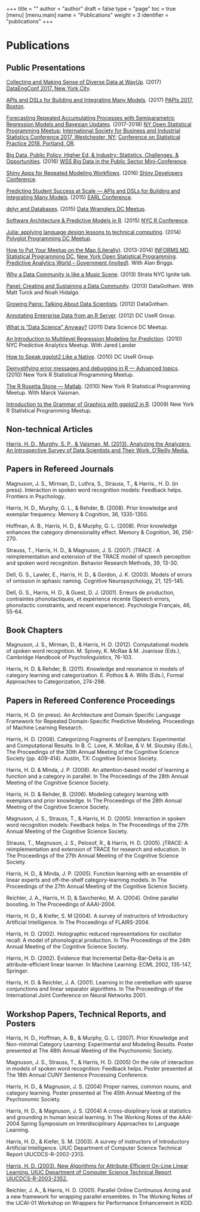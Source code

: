 +++
title = ""
author = "author"
draft = false
type = "page"
toc = true
[menu]
     [menu.main]
        name = "Publications"
        weight = 3
        identifier = "publications"
+++

# Publications

## Public Presentations

[Collecting and Making Sense of Diverse Data at WayUp](https://www.slideshare.net/HarlanHarris/collecting-and-making-sense-of-diverse-data-at-wayup/1). (2017) [DataEngConf 2017, New York City](http://www.dataengconf.com/).

[APIs and DSLs for Building and Integrating Many Models](http://www.papis.io/2017/program/talks-list/apis-and-dsls-for-building-and-integrating-many-models-harlan-harris). (2017) [PAPIs 2017, Boston](http://www.papis.io/2017).

[Forecasting Repeated Accumulating Processes with Semiparametric Regression Models and Bayesian Updates](http://rpubs.com/HarlanH/gamlss_accum_isbis). (2017-2018) [NY Open Statistical Programming Meetup](https://www.meetup.com/nyhackr/events/239407673/); [International Society for Business and Industrial Statistics Conference 2017, Westchester, NY](http://www.isbis2017.org/program/); 
[Conference on Statistical Practice 2018, Portland, OR](https://ww2.amstat.org/meetings/csp/2018/).

[Big Data, Public Policy, Higher Ed, & Industry: Statistics, Challenges, & Opportunities](https://drive.google.com/file/d/0B3aXKp9bt6OXczJELVFCSmw2bWs/view?usp=sharing). (2016) [WSS Big Data in the Public Sector Mini-Conference](http://www.eventbrite.com/e/big-data-in-public-sector-registration-21116863106).

[Shiny Apps for Repeated Modeling Workflows](https://www.dropbox.com/s/gknc8yc8nmurs7k/ShinyConf-Harris.pdf?dl=0). (2016) [Shiny Developers Conference](https://www.eventbrite.com/e/shiny-developer-conference-registration-19153967031).

[Predicting Student Success at Scale — APIs and DSLs for Building and Integrating Many Models](http://www.earl-conference.com/boston/speakers/). (2015) [EARL Conference](http://www.earl-conference.com/boston/speakers/).

[dplyr and Databases](https://docs.google.com/presentation/d/1RAdT-BUkhAhO3LtdQdMYWeZP6PyFbTQICcLK8MBHnKk/edit?usp=sharing). (2015) [Data Wranglers DC Meetup](http://www.meetup.com/Data-Wranglers-DC/events/219100070/).

[Software Architecture & Predictive Models in R](https://youtu.be/XXf1Gv1xIfU). (2015) [NYC R Conference](http://www.rstats.nyc/#speakers).

[Julia: applying language design lessons to technical computing](http://nbviewer.ipython.org/github/HarlanH/JuliaPolygotPresentation/blob/master/JuliaPolyglotPresentation.ipynb). (2014) [Polyglot Programming DC Meetup](http://www.meetup.com/Polyglot-Programming-DC/events/186702032/).

[How to Put Your Meetup on the Map (Literally)](http://harlanh.github.io/loc-opt-demo/loc-opt-demo.html). (2013-2014) [INFORMS MD](http://www.meetup.com/INFORMS-Maryland/events/138220312/), [Statistical Programming DC](http://www.meetup.com/stats-prog-dc/events/138396932/), [New York Open Statistical Programming](http://www.meetup.com/nyhackr/events/163115492/). [Predictive Analytics World – Government (invited)](http://www.predictiveanalyticsworld.com/gov/2014/agenda.php#day1-1115b). With Alan Briggs.

[Why a Data Community is like a Music Scene](https://www.youtube.com/watch?v=fYtq3GbVrPM). (2013) Strata NYC Ignite talk.

[Panel: Creating and Sustaining a Data Community](https://www.youtube.com/watch?v=BgItWIWG8_A). (2013) DataGotham. With Matt Turck and Noah Hidalgo.

[Growing Pains: Talking About Data Scientists](http://www.youtube.com/watch?feature=player_embedded&v=aMDe5pODkB0&list=PLokLecCHtd-9EnGjHRqgFIW0pm5P60rbL). (2012) DataGotham.

[Annotating Enterprise Data from an R Server](http://www.harlan.harris.name/2012/06/integrating-r-with-other-systems/). (2012) DC UseR Group.

[What is “Data Science” Anyway?](http://www.harlan.harris.name/2011/09/data-science-moores-law-and-moneyball/) (2011) Data Science DC Meetup.

[An Introduction to Multilevel Regression Modeling for Prediction](http://www.meetup.com/NYC-Predictive-Analytics/events/14476011/). (2010) NYC Predictive Analytics Meetup. With Jared Lander

[How to Speak ggplot2 Like a Native](http://www.meetup.com/nyhackr/events/13508520/). (2010) DC UseR Group.

[Demystifying error messages and debugging in R — Advanced topics](http://www.meetup.com/nyhackr/events/13508520/). (2010) New York R Statistical Programming Meetup.

[The R Rosetta Stone — Matlab](http://www.meetup.com/nyhackr/events/12089093/). (2010) New York R Statistical Programming Meetup. With Marck Vaisman.

[Introduction to the Grammar of Graphics with ggplot2 in R](http://vimeo.com/8311674). (2009) New York R Statistical Programming Meetup.

## Non-technical Articles

[Harris, H. D., Murphy, S. P., & Vaisman, M. (2013). Analyzing the Analyzers: An Introspective Survey of Data Scientists and Their Work. O’Reilly Media.](http://www.oreilly.com/data/free/analyzing-the-analyzers.csp)

## Papers in Refereed Journals

Magnuson, J. S., Mirman, D., Luthra, S., Strauss, T., & Harris., H. D. (in press). Interaction in spoken word recognition models: Feedback helps. Frontiers in Psychology.

Harris, H. D., Murphy, G. L., & Rehder, B. (2008). Prior knowledge and exemplar frequency. Memory & Cognition, 36, 1335-1350.

Hoffman, A. B., Harris, H. D., & Murphy, G. L. (2008). Prior knowledge enhances the category dimensionality effect. Memory & Cognition, 36, 256-270.

Strauss, T., Harris, H. D., & Magnuson, J. S. (2007). jTRACE : A reimplementation and extension of the TRACE model of speech perception and spoken word recognition. Behavior Research Methods, 39, 13-30.

Dell, G. S., Lawler, E., Harris, H. D., & Gordon, J. K. (2003). Models of errors of omission in aphasic naming. Cognitive Neuropsychology, 21, 125-145.

Dell, G. S., Harris, H. D., & Guest, D. J. (2001). Erreurs de production, contraintes phonotactiques, et expérience récente (Speech errors, phonotactic constraints, and recent experience). Psychologie Français, 46, 55-64.

## Book Chapters

Magnuson, J. S., Mirman, D., & Harris, H. D. (2012). Computational models of spoken word recognition. M. Spivey, K. McRae & M. Joanisse (Eds.), Cambridge Handbook of Psycholinguistics, 76-103.

Harris, H. D. & Rehder, B. (2011). Knowledge and resonance in models of category learning and categorization. E. Pothos
& A. Wills (Eds.), Formal Approaches to Categorization, 274-298.

## Papers in Refereed Conference Proceedings

Harris, H. D. (in press). An Architecture and Domain Specific Language Framework
for Repeated Domain-Specific Predictive Modeling. Proceedings of Machine Learning Research.

Harris, H. D. (2008). Categorizing Fragments of Exemplars: Experimental and Computational Results. In B. C. Love, K. McRae, & V. M. Sloutsky (Eds.), The Proceedings of the 30th Annual Meeting of the Cognitive Science Society (pp. 409-414). Austin, TX: Cognitive Science Society.

Harris, H. D. & Minda, J. P. (2006). An attention-based model of learning a function and a category in parallel. In The Proceedings of the 28th Annual Meeting of the Cognitive Science Society.

Harris, H. D. & Rehder, B. (2006). Modeling category learning with exemplars and prior knowledge. In The Proceedings of the 28th Annual Meeting of the Cognitive Science Society.

Magnuson, J. S., Strauss, T., & Harris, H. D. (2005). Interaction in spoken word recognition models: Feedback helps. In The Proceedings of the 27th Annual Meeting of the Cognitive Science Society.

Strauss, T., Magnuson, J. S., Pelosof, R., & Harris, H. D. (2005). jTRACE: A reimplementation and extension of TRACE for research and education. In The Proceedings of the 27th Annual Meeting of the Cognitive Science Society.

Harris, H. D., & Minda, J. P. (2005). Function learning with an ensemble of linear experts and off-the-shelf category-learning models. In The Proceedings of the 27th Annual Meeting of the Cognitive Science Society.

Reichler, J. A., Harris, H. D, & Savchenko, M. A. (2004). Online parallel boosting. In The Proceedings of AAAI-2004.

Harris, H. D., & Kiefer, S. M (2004). A survey of instructors of Introductory Artificial Intelligence. In The Proceedings of FLAIRS-2004.

Harris, H. D. (2002). Holographic reduced representations for oscillator recall: A model of phonological production. In The Proceedings of the 24th Annual Meeting of the Cognitive Science Society.

Harris, H. D. (2002). Evidence that Incremental Delta-Bar-Delta is an attribute-efficient linear learner. In Machine Learning: ECML 2002, 135-147, Springer.

Harris, H. D. & Reichler, J. A. (2001). Learning in the cerebellum with sparse conjunctions and linear separator algorithms. In The Proceedings of the International Joint Conference on Neural Networks 2001.

## Workshop Papers, Technical Reports, and Posters

Harris, H. D., Hoffman, A. B., & Murphy, G. L. (2007). Prior Knowledge and Non-minimal Category Learning: Experimental and Modeling Results. Poster presented at The 48th Annual Meeting of the Psychonomic Society.

Magnuson, J. S., Strauss, T., & Harris, H. D. (2005) On the role of interaction in models of spoken word recognition: Feedback helps. Poster presented at The 18th Annual CUNY Sentence Processing Conference.

Harris, H. D., & Magnuson, J. S. (2004) Proper names, common nouns, and category learning. Poster presented at The 45th Annual Meeting of the Psychonomic Society.

Harris, H. D., & Magnuson, J. S. (2004) A cross-disiplinary look at statistics and grounding in human lexical learning. In The Working Notes of the AAAI-2004 Spring Symposium on Interdisciplinary Approaches to Language Learning.

Harris, H. D., & Kiefer, S. M. (2003). A survey of instructors of Introductory Artificial Intelligence. UIUC Department of Computer Science Technical Report UIUCDCS-R-2002-2313.

[Harris, H. D. (2003). New Algorithms for Attribute-Efficient On-Line Linear Learning. UIUC Department of Computer Science Technical Report UIUCDCS-R-2003-2352.](http://hdl.handle.net/2142/81622)

Reichler, J. A., & Harris, H. D. (2001). Parallel Online Continuous Arcing and a new framework for wrapping parallel ensembles. In The Working Notes of the IJCAI-01 Workshop on Wrappers for Performance Enhancement in KDD.